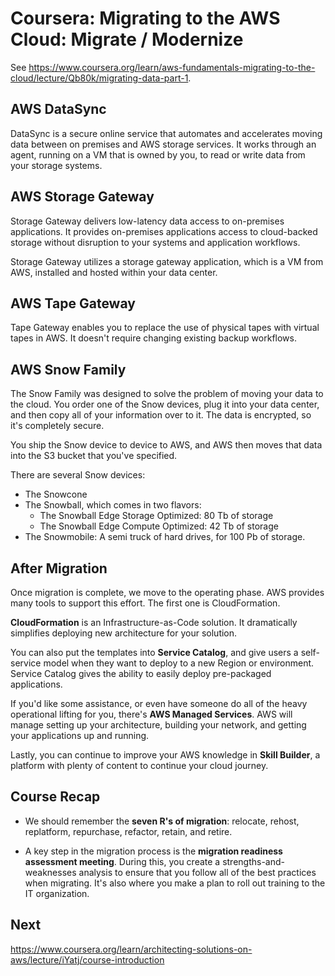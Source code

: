 # Coursera: Migrating to the AWS Cloud: Migrate / Modernize

See https://www.coursera.org/learn/aws-fundamentals-migrating-to-the-cloud/lecture/Qb80k/migrating-data-part-1.

## AWS DataSync

DataSync is a secure online service that automates and accelerates moving data between on premises and AWS storage services. It works through an agent, running on a VM that is owned by you, to read or write data from your storage systems.

## AWS Storage Gateway

Storage Gateway delivers low-latency data access to on-premises applications. It provides on-premises applications access to cloud-backed storage without disruption to your systems and application workflows.

Storage Gateway utilizes a storage gateway application, which is a VM from AWS, installed and hosted within your data center.

## AWS Tape Gateway

Tape Gateway enables you to replace the use of physical tapes with virtual tapes in AWS. It doesn't require changing existing backup workflows.

## AWS Snow Family

The Snow Family was designed to solve the problem of moving your data to the cloud. You order one of the Snow devices, plug it into your data center, and then copy all of your information over to it. The data is encrypted, so it's completely secure.

You ship the Snow device to device to AWS, and AWS then moves that data into the S3 bucket that you've specified.

There are several Snow devices:
* The Snowcone
* The Snowball, which comes in two flavors:
  * The Snowball Edge Storage Optimized: 80 Tb of storage
  * The Snowball Edge Compute Optimized: 42 Tb of storage
* The Snowmobile: A semi truck of hard drives, for 100 Pb of storage.

## After Migration

Once migration is complete, we move to the operating phase. AWS provides many tools to support this effort. The first one is CloudFormation.

**CloudFormation** is an Infrastructure-as-Code solution. It dramatically simplifies deploying new architecture for your solution.

You can also put the templates into **Service Catalog**, and give users a self-service model when they want to deploy to a new Region or environment. Service Catalog gives the ability to easily deploy pre-packaged applications.

If you'd like some assistance, or even have someone do all of the heavy operational lifting for you, there's **AWS Managed Services**. AWS will manage setting up your architecture, building your network, and getting your applications up and running.

Lastly, you can continue to improve your AWS knowledge in **Skill Builder**, a platform with plenty of content to continue your cloud journey.

## Course Recap

* We should remember the **seven R's of migration**: relocate, rehost, replatform, repurchase, refactor, retain, and retire.

* A key step in the migration process is the **migration readiness assessment meeting**. During this, you create a strengths-and-weaknesses analysis to ensure that you follow all of the best practices when migrating. It's also where you make a plan to roll out training to the IT organization.

## Next

https://www.coursera.org/learn/architecting-solutions-on-aws/lecture/iYatj/course-introduction